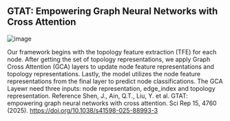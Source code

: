 ## **GTAT: Empowering Graph Neural Networks with Cross Attention**
![image](https://github.com/user-attachments/assets/ba021555-8e02-47d1-b3c3-7a62fc730fa8)

Our framework begins with the topology feature extraction (TFE) for each node. After getting the set of topology representations, we apply Graph Cross Attention (GCA) layers to update node feature representations and topology representations. Lastly, the model utilizes the node feature representations from the final layer to predict node classifications.
The GCA Layewr need three inputs: node representation, edge_index and topology representation.
Reference
Shen, J., Ain, Q.T., Liu, Y. et al. GTAT: empowering graph neural networks with cross attention. Sci Rep 15, 4760 (2025). 
https://doi.org/10.1038/s41598-025-88993-3
